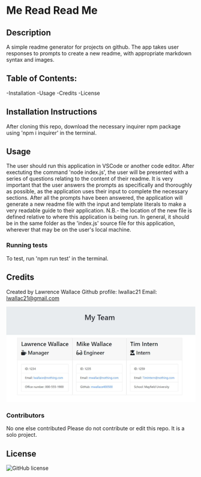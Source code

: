 # Me Read Read Me

## Description
A simple readme generator for projects on github. The app takes user responses to prompts to create a new readme, with appropriate markdown syntax and images.

## Table of Contents:
-Installation
-Usage
-Credits
-License

## Installation Instructions
After cloning this repo, download the necessary inquirer npm package using 'npm i inquirer' in the terminal.

## Usage
The user should run this application in VSCode or another code editor. After exectuting the command 'node index.js', the user will be presented with a series of questions relating to the content of their readme. It is very important that the user answers the prompts as specifically and thoroughly as possible, as the application uses their input to complete the necessary sections. After all the prompts have been answered, the application will generate a new readme file with the input and template literals to make a very readable guide to their application. N.B.- the location of the new file is defined relative to where this application is being run. In general, it should be in the same folder as the 'index.js' source file for this application, wherever that may be on the user's local machine.

### Running tests
To test, run 'npm run test' in the terminal.

## Credits
Created by Lawrence Wallace 
Github profile: lwallac21
Email: lwallac21@gmail.com

![appPhoto](img/screenshot.JPG)


### Contributors
No one else contributed
Please do not contribute or edit this repo. It is a solo project.

## License
![GitHub license](https://img.shields.io/badge/license-MIT-blue.svg)
